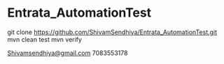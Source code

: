 # Entrata_AutomationTest
git clone https://github.com/ShivamSendhiya/Entrata_AutomationTest.git
mvn clean test
mvn verify

Shivamsendhiya@gmail.com
7083553178
